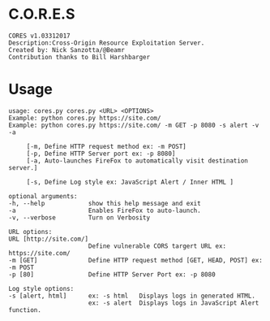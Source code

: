 # C.O.R.E.S
    CORES v1.03312017
    Description:Cross-Origin Resource Exploitation Server.
    Created by: Nick Sanzotta/@Beamr
    Contribution thanks to Bill Harshbarger

# Usage
    usage: cores.py cores.py <URL> <OPTIONS>
	Example: python cores.py https://site.com/
	Example: python cores.py https://site.com/ -m GET -p 8080 -s alert -v -a

         [-m, Define HTTP request method ex: -m POST]
         [-p, Define HTTP Server port ex: -p 8080]
         [-a, Auto-launches FireFox to automatically visit destination server.]

         [-s, Define Log style ex: JavaScript Alert / Inner HTML ]
    
    optional arguments:
    -h, --help            show this help message and exit
    -a                    Enables FireFox to auto-launch.
    -v, --verbose         Turn on Verbosity

    URL options:
    URL [http://site.com/]
                          Define vulnerable CORS targert URL ex: https://site.com/
    -m [GET]              Define HTTP request method [GET, HEAD, POST] ex: -m POST
    -p [80]               Define HTTP Server Port ex: -p 8080

    Log style options:
    -s [alert, html]      ex: -s html   Displays logs in generated HTML.
                          ex: -s alert  Displays logs in JavaScript Alert function.



